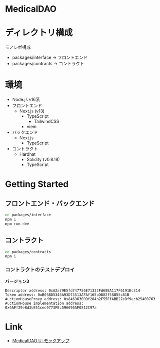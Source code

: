 # MedicalDAO

# ディレクトリ構成
モノレポ構成
- packages/interface -> フロントエンド
- packages/contracts -> コントラクト
# 環境
- Node.js v16系
- フロントエンド
  - Next.js (v13)
	  - TypeScript
		- TailwindCSS
	- viem
- バックエンド
  - Next.js
	  - TypeScript
- コントラクト
  - Hardhat
	  - Solidity (v0.8.18)
	  - TypeScript

# Getting Started
## フロントエンド・バックエンド

```bash
cd packages/interface
npm i
npm run dev
```


## コントラクト

```bash
cd packages/contracts
npm i
```

### コントラクトのテストデプロイ
**バージョン3**
```
Descriptor address: 0xA2a79E5fd747756E71333Fd68EA117F6191Ec314
Token address: 0xB0B8D5346A93D73513AFAf165bD882f58055c81B
AuctionHouseProxy address: 0x8469630D9f204b2F55FfABB27eDf9ecb25400763
AuctionHouse implementation address: 0x6AFf29eBd3bE51ced0773FEc596696AF0812C97a
```

# Link
- [MedicalDAO UI モックアップ](https://www.figma.com/file/oUC8oCIcjxOde8ty8XqFe7/MedicalDAO?type=design&node-id=0-1&t=bz75t3gq5WUXDVfk-0)
